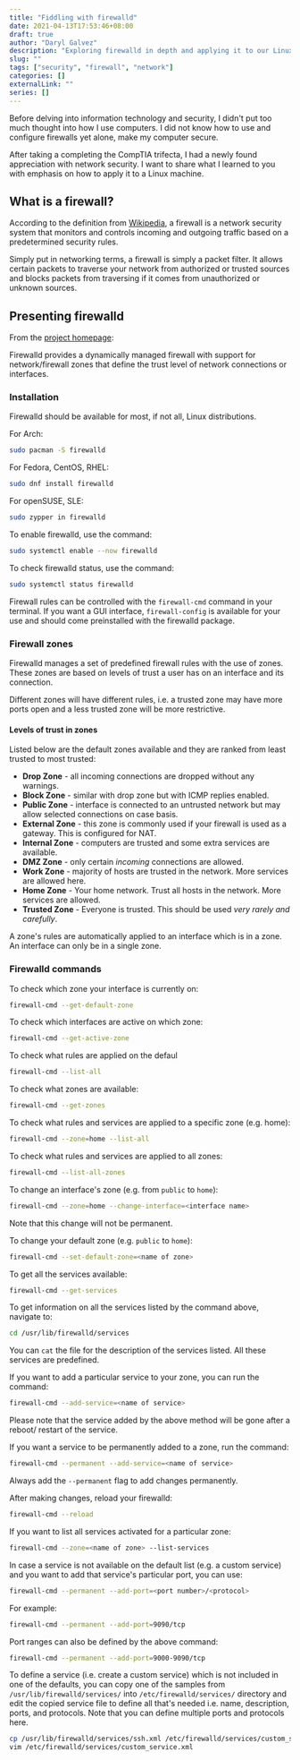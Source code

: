 ```yaml
---
title: "Fiddling with firewalld"
date: 2021-04-13T17:53:46+08:00
draft: true
author: "Daryl Galvez" 
description: "Exploring firewalld in depth and applying it to our Linux distro."
slug: "" 
tags: ["security", "firewall", "network"]
categories: []
externalLink: ""
series: []
---
```


Before delving into information technology and security, I didn't put too much thought into how I use computers. I did not know how to use and configure firewalls yet alone, make my computer secure. 

After taking a completing the CompTIA trifecta, I had a newly found appreciation with network security. I want to share what I learned to you with emphasis on how to apply it to a Linux machine.

## What is a firewall?

According to the definition from [Wikipedia](https://en.wikipedia.org), a firewall is a network security system that monitors and controls incoming and outgoing traffic based on a predetermined security rules.

Simply put in networking terms, a firewall is simply a packet filter. It allows certain packets to traverse your network from authorized or trusted sources and blocks packets from traversing if it comes from unauthorized or unknown sources.

## Presenting firewalld

From the [project homepage](https://firewalld.org):

Firewalld provides a dynamically managed firewall with support for network/firewall zones that define the trust level of network connections or interfaces. 

### Installation

Firewalld should be available for most, if not all, Linux distributions.

For Arch:

```sh
sudo pacman -S firewalld
```

For Fedora, CentOS, RHEL:

```sh
sudo dnf install firewalld
```

For openSUSE, SLE:

```sh
sudo zypper in firewalld
```

To enable firewalld, use the command: 

```sh
sudo systemctl enable --now firewalld
```

To check firewalld status, use the command: 

```sh
sudo systemctl status firewalld
```

Firewall rules can be controlled with the `firewall-cmd` command in your terminal. If you want a GUI interface, `firewall-config` is available for your use and should come preinstalled with the firewalld package.

### Firewall zones

Firewalld manages a set of predefined firewall rules with the use of zones. These zones are based on levels of trust a user has on an interface and its connection. 

Different zones will have different rules, i.e. a trusted zone may have more ports open and a less trusted zone will be more restrictive.

#### Levels of trust in zones

Listed below are the default zones available and they are ranked from least trusted to most trusted:

+ **Drop Zone** - all incoming connections are dropped without any warnings.
+ **Block Zone** - similar with drop zone but with ICMP replies enabled.
+ **Public Zone** - interface is connected to an untrusted network but may allow selected connections on case basis. 
+ **External Zone** - this zone is commonly used if your firewall is used as a gateway. This is configured for NAT. 
+ **Internal Zone** - computers are trusted and some extra services are available.
+ **DMZ Zone** - only certain _incoming_ connections are allowed.
+ **Work Zone** - majority of hosts are trusted in the network. More services are allowed here.
+ **Home Zone** - Your home network. Trust all hosts in the network. More services are allowed.
+ **Trusted Zone** - Everyone is trusted. This should be used _very rarely and carefully_.

A zone's rules are automatically applied to an interface which is in a zone. An interface can only be in a single zone.

### Firewalld commands

To check which zone your interface is currently on:

```sh
firewall-cmd --get-default-zone
```

To check which interfaces are active on which zone:

```sh
firewall-cmd --get-active-zone
```

To check what rules are applied on the defaul

```sh
firewall-cmd --list-all
```

To check what zones are available:

```sh
firewall-cmd --get-zones
```

To check what rules and services are applied to a specific zone (e.g. home):

```sh
firewall-cmd --zone=home --list-all
```

To check what rules and services are applied to all zones:

```sh
firewall-cmd --list-all-zones
```

To change an interface's zone (e.g. from `public`  to `home`):

```sh
firewall-cmd --zone=home --change-interface=<interface name>
```

Note that this change will not be permanent.

  
To change your default zone (e.g. `public` to `home`):

```sh
firewall-cmd --set-default-zone=<name of zone>
```

To get all the services available:

```sh
firewall-cmd --get-services
```

To get information on all the services listed by the command above, navigate to:

```sh
cd /usr/lib/firewalld/services
```

You can `cat` the file for the description of the services listed. All these services are predefined.

If you want to add a particular service to your zone, you can run the command:

```sh
firewall-cmd --add-service=<name of service>
```

Please note that the service added by the above method will be gone after a reboot/ restart of the service.

If you want a service to be permanently added to a zone, run the command:

```sh
firewall-cmd --permanent --add-service=<name of service>
```

Always add the `--permanent` flag to add changes permanently.

After making changes, reload your firewalld:

```sh
firewall-cmd --reload
```

If you want to list all services activated for a particular zone:

```sh
firewall-cmd --zone=<name of zone> --list-services
```

In case a service is not available on the default list (e.g. a custom service) and you want to add that service's particular port, you can use:

```sh
firewall-cmd --permanent --add-port=<port number>/<protocol>
```

For example:

```sh
firewall-cmd --permanent --add-port=9090/tcp
```

Port ranges can also be defined by the above command:

```sh
firewall-cmd --permanent --add-port=9000-9090/tcp
```


To define a service (i.e. create a custom service) which is not included in one of the defaults, you can copy one of the samples from `/usr/lib/firewalld/services/` into `/etc/firewalld/services/` directory and edit the copied service file to define all that's needed i.e. name, description, ports, and protocols. Note that you can define multiple ports and protocols here. 

```sh
cp /usr/lib/firewalld/services/ssh.xml /etc/firewalld/services/custom_service.xml
vim /etc/firewalld/services/custom_service.xml
```
